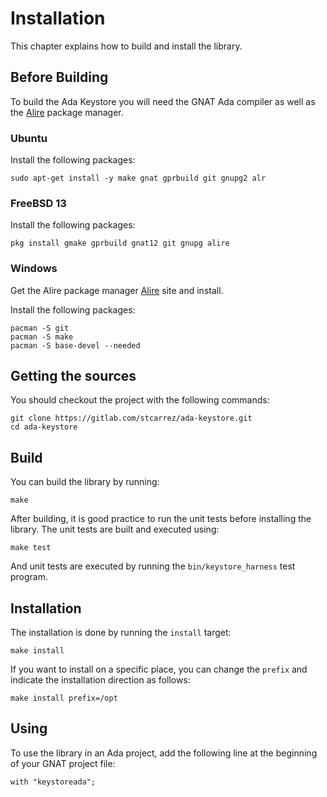 # Installation

This chapter explains how to build and install the library.

## Before Building

To build the Ada Keystore you will need the GNAT Ada compiler as well
as the [Alire](https://alire.ada.dev/) package manager.

### Ubuntu

Install the following packages:
```
sudo apt-get install -y make gnat gprbuild git gnupg2 alr
```

### FreeBSD 13

Install the following packages:

```
pkg install gmake gprbuild gnat12 git gnupg alire
```

### Windows

Get the Alire package manager [Alire](https://alire.ada.dev/) site and install.

Install the following packages:

```
pacman -S git
pacman -S make
pacman -S base-devel --needed
```

## Getting the sources

You should checkout the project with the following commands:

```
git clone https://gitlab.com/stcarrez/ada-keystore.git
cd ada-keystore
```

## Build

You can build the library by running:
```
make
```

After building, it is good practice to run the unit tests before installing
the library.  The unit tests are built and executed using:
```
make test
```
And unit tests are executed by running the `bin/keystore_harness` test program.

## Installation
The installation is done by running the `install` target:

```
make install
```

If you want to install on a specific place, you can change the `prefix`
and indicate the installation direction as follows:

```
make install prefix=/opt
```

## Using

To use the library in an Ada project, add the following line at the
beginning of your GNAT project file:

```
with "keystoreada";
```


